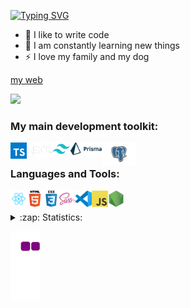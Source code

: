 [![Typing SVG](https://readme-typing-svg.herokuapp.com?font=Ubuntu&background=55FF1400&multiline=true&lines=Hi+there+%F0%9F%91%8B%2C+I'm+Alexey;I'm+a+FrontEnd+Developer)](https://git.io/GaponovAlexey)

- 💪 I like to write code
- 🥅 I am constantly learning new things
- ⚡ I love my family and my dog
<!-- - 🎉 I love Cryptocurrency and Gym -->

<a href="https://g-alexey.vercel.app/">my web</a>

<!-- <br /> -->

![](https://komarev.com/ghpvc/?username=GaponovAlexey)


### My main development toolkit:
<img align="left" alt="ts" width="26px" src="https://github.com/GaponovAlexey/GaponovAlexey/blob/main/img/ts.png" />
<img align="left" alt="NextJs" width="40px" src="https://github.com/GaponovAlexey/GaponovAlexey/blob/main/img/nextjs.png" />
<img align="left" alt="tailwind" width="30px" src="https://github.com/GaponovAlexey/GaponovAlexey/blob/main/img/tacss.png" />
<img align="left" alt="prisma" width="50px" src="https://github.com/GaponovAlexey/GaponovAlexey/blob/main/img/prisma-2.svg" />
<img align="left" alt="prisma" width="55px" src="https://github.com/GaponovAlexey/GaponovAlexey/blob/main/img/post.png" />

<br/>

### Languages and Tools:
<img align="left" alt="React" width="26px" src="https://raw.githubusercontent.com/github/explore/80688e429a7d4ef2fca1e82350fe8e3517d3494d/topics/react/react.png" />
<img align="left" alt="HTML5" width="26px" src="https://raw.githubusercontent.com/github/explore/80688e429a7d4ef2fca1e82350fe8e3517d3494d/topics/html/html.png" />
<img align="left" alt="CSS3" width="26px" src="https://raw.githubusercontent.com/github/explore/80688e429a7d4ef2fca1e82350fe8e3517d3494d/topics/css/css.png" />
<img align="left" alt="Sass" width="26px" src="https://raw.githubusercontent.com/github/explore/80688e429a7d4ef2fca1e82350fe8e3517d3494d/topics/sass/sass.png" />
<img align="left" alt="Visual Studio Code" width="26px" src="https://raw.githubusercontent.com/github/explore/80688e429a7d4ef2fca1e82350fe8e3517d3494d/topics/visual-studio-code/visual-studio-code.png" />
<img align="left" alt="JavaScript" width="26px" src="https://raw.githubusercontent.com/github/explore/80688e429a7d4ef2fca1e82350fe8e3517d3494d/topics/javascript/javascript.png" />
<img align="left" alt="Node.js" width="26px" src="https://raw.githubusercontent.com/github/explore/80688e429a7d4ef2fca1e82350fe8e3517d3494d/topics/nodejs/nodejs.png" />

<br />

<br />

<details>
  <summary>:zap: Statistics:</summary>
   <img align="left" alt="codeSTACKr's GitHub Stats" src="https://github-readme-stats.vercel.app/api/top-langs/?username=GaponovAlexey&langs_count=8&layout=compact" />
    <br />
    <img align="left" alt="codeSTACKr's GitHub Stats" src="https://github-readme-stats.vercel.app/api?username=GaponovAlexey&show_icons=true" />
</details>


![snake gif](https://github.com/GaponovAlexey/GaponovAlexey/blob/output/github-contribution-grid-snake.gif)
